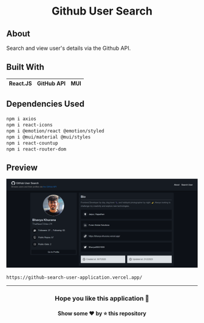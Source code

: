 <h1 align="center">Github User Search</h1>

## About 
Search and view user's details via the Github API.

## Built With
|React.JS|GitHub API|MUI|
|---|---|---|

## Dependencies Used
```
npm i axios
npm i react-icons
npm i @emotion/react @emotion/styled
npm i @mui/material @mui/styles
npm i react-countup
npm i react-router-dom
```

## Preview
![image](https://github.com/TheNewC0der-24/Github-User-Search/blob/master/Preview.png)

```
https://github-search-user-application.vercel.app/
```

---
<h3 align="center">Hope you like this application 🤩</h3>
<h4 align="center">Show some ❤️ by ⭐ this repository</h4>

